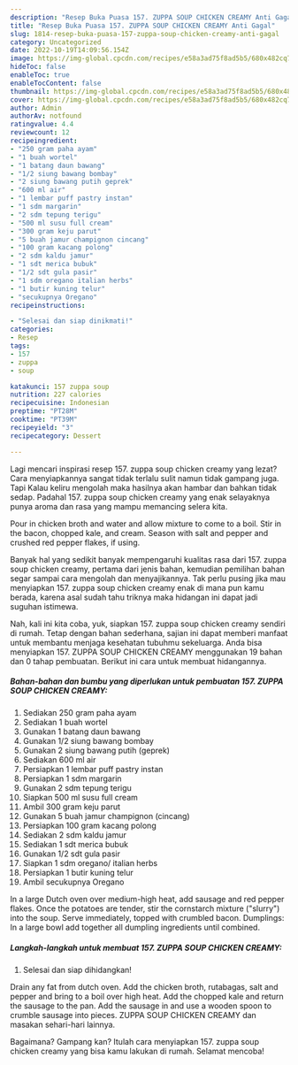 ```yaml
---
description: "Resep Buka Puasa 157. ZUPPA SOUP CHICKEN CREAMY Anti Gagal"
title: "Resep Buka Puasa 157. ZUPPA SOUP CHICKEN CREAMY Anti Gagal"
slug: 1814-resep-buka-puasa-157-zuppa-soup-chicken-creamy-anti-gagal
category: Uncategorized
date: 2022-10-19T14:09:56.154Z
image: https://img-global.cpcdn.com/recipes/e58a3ad75f8ad5b5/680x482cq70/157-zuppa-soup-chicken-creamy-foto-resep-utama.jpg
hideToc: false
enableToc: true
enableTocContent: false
thumbnail: https://img-global.cpcdn.com/recipes/e58a3ad75f8ad5b5/680x482cq70/157-zuppa-soup-chicken-creamy-foto-resep-utama.jpg
cover: https://img-global.cpcdn.com/recipes/e58a3ad75f8ad5b5/680x482cq70/157-zuppa-soup-chicken-creamy-foto-resep-utama.jpg
author: Admin
authorAv: notfound
ratingvalue: 4.4
reviewcount: 12
recipeingredient:
- "250 gram paha ayam"
- "1 buah wortel"
- "1 batang daun bawang"
- "1/2 siung bawang bombay"
- "2 siung bawang putih geprek"
- "600 ml air"
- "1 lembar puff pastry instan"
- "1 sdm margarin"
- "2 sdm tepung terigu"
- "500 ml susu full cream"
- "300 gram keju parut"
- "5 buah jamur champignon cincang"
- "100 gram kacang polong"
- "2 sdm kaldu jamur"
- "1 sdt merica bubuk"
- "1/2 sdt gula pasir"
- "1 sdm oregano italian herbs"
- "1 butir kuning telur"
- "secukupnya Oregano"
recipeinstructions:

- "Selesai dan siap dinikmati!"
categories:
- Resep
tags:
- 157
- zuppa
- soup

katakunci: 157 zuppa soup 
nutrition: 227 calories
recipecuisine: Indonesian
preptime: "PT28M"
cooktime: "PT39M"
recipeyield: "3"
recipecategory: Dessert

---
```



Lagi mencari inspirasi resep 157. zuppa soup chicken creamy yang lezat? Cara menyiapkannya sangat tidak terlalu sulit namun tidak gampang juga. Tapi Kalau keliru mengolah maka hasilnya akan hambar dan bahkan tidak sedap. Padahal 157. zuppa soup chicken creamy yang enak selayaknya punya aroma dan rasa yang mampu memancing selera kita.


Pour in chicken broth and water and allow mixture to come to a boil. Stir in the bacon, chopped kale, and cream. Season with salt and pepper and crushed red pepper flakes, if using.

Banyak hal yang sedikit banyak mempengaruhi kualitas rasa dari 157. zuppa soup chicken creamy, pertama dari jenis bahan, kemudian pemilihan bahan segar sampai cara mengolah dan menyajikannya. Tak perlu pusing jika mau menyiapkan 157. zuppa soup chicken creamy enak di mana pun kamu berada, karena asal sudah tahu triknya maka hidangan ini dapat jadi suguhan istimewa.


Nah, kali ini kita coba, yuk, siapkan 157. zuppa soup chicken creamy sendiri di rumah. Tetap dengan bahan sederhana, sajian ini dapat memberi manfaat untuk membantu menjaga kesehatan tubuhmu sekeluarga. Anda bisa menyiapkan 157. ZUPPA SOUP CHICKEN CREAMY menggunakan 19 bahan dan 0 tahap pembuatan. Berikut ini cara untuk membuat hidangannya.

<!--inarticleads1-->

##### Bahan-bahan dan bumbu yang diperlukan untuk pembuatan 157. ZUPPA SOUP CHICKEN CREAMY:

1. Sediakan 250 gram paha ayam
1. Sediakan 1 buah wortel
1. Gunakan 1 batang daun bawang
1. Gunakan 1/2 siung bawang bombay
1. Gunakan 2 siung bawang putih (geprek)
1. Sediakan 600 ml air
1. Persiapkan 1 lembar puff pastry instan
1. Persiapkan 1 sdm margarin
1. Gunakan 2 sdm tepung terigu
1. Siapkan 500 ml susu full cream
1. Ambil 300 gram keju parut
1. Gunakan 5 buah jamur champignon (cincang)
1. Persiapkan 100 gram kacang polong
1. Sediakan 2 sdm kaldu jamur
1. Sediakan 1 sdt merica bubuk
1. Gunakan 1/2 sdt gula pasir
1. Siapkan 1 sdm oregano/ italian herbs
1. Persiapkan 1 butir kuning telur
1. Ambil secukupnya Oregano


In a large Dutch oven over medium-high heat, add sausage and red pepper flakes. Once the potatoes are tender, stir the cornstarch mixture (&#34;slurry&#34;) into the soup. Serve immediately, topped with crumbled bacon. Dumplings: In a large bowl add together all dumpling ingredients until combined. 

<!--inarticleads2-->

##### Langkah-langkah untuk membuat 157. ZUPPA SOUP CHICKEN CREAMY:


1. Selesai dan siap dihidangkan!

Drain any fat from dutch oven. Add the chicken broth, rutabagas, salt and pepper and bring to a boil over high heat. Add the chopped kale and return the sausage to the pan. Add the sausage in and use a wooden spoon to crumble sausage into pieces. ZUPPA SOUP CHICKEN CREAMY dan masakan sehari-hari lainnya. 

Bagaimana? Gampang kan? Itulah cara menyiapkan 157. zuppa soup chicken creamy yang bisa kamu lakukan di rumah. Selamat mencoba!
